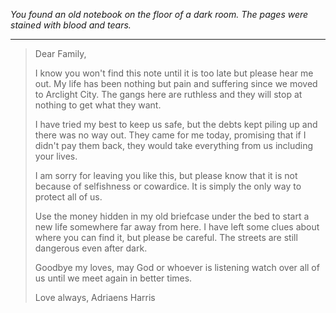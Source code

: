 
*You found an old notebook on the floor of a dark room. The pages were stained with blood and tears.*

---

> Dear Family,
> 
> I know you won't find this note until it is too late but please hear me out. My life has been nothing but pain and suffering since we moved to Arclight City. The gangs here are ruthless and they will stop at nothing to get what they want.
> 
> I have tried my best to keep us safe, but the debts kept piling up and there was no way out. They came for me today, promising that if I didn't pay them back, they would take everything from us including your lives.
> 
> I am sorry for leaving you like this, but please know that it is not because of selfishness or cowardice. It is simply the only way to protect all of us.
> 
> Use the money hidden in my old briefcase under the bed to start a new life somewhere far away from here. I have left some clues about where you can find it, but please be careful. The streets are still dangerous even after dark.
> 
> Goodbye my loves, may God or whoever is listening watch over all of us until we meet again in better times.
> 
> Love always,
> Adriaens Harris
